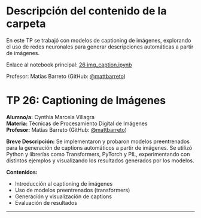 # Descripción del contenido de la carpeta
En este TP se trabajó con modelos de captioning de imágenes, explorando el uso de redes neuronales para generar descripciones automáticas a partir de imágenes.

Enlace al notebook principal: [26 img_caption.ipynb](./26%20img_caption.ipynb)

Profesor: Matías Barreto (GitHub: [@mattbarreto](https://github.com/mattbarreto))

# TP 26: Captioning de Imágenes

**Alumno/a:** Cynthia Marcela Villagra  
**Materia:** Técnicas de Procesamiento Digital de Imágenes  
**Profesor:** Matías Barreto (GitHub: [@mattbarreto](https://github.com/mattbarreto))

**Breve Descripción:**
Se implementaron y probaron modelos preentrenados para la generación de captions automáticos a partir de imágenes. Se utilizó Python y librerías como Transformers, PyTorch y PIL, experimentando con distintos ejemplos y visualizando los resultados generados por los modelos.

**Contenidos:**
- Introducción al captioning de imágenes
- Uso de modelos preentrenados (transformers)
- Generación y visualización de captions
- Evaluación de resultados


---
